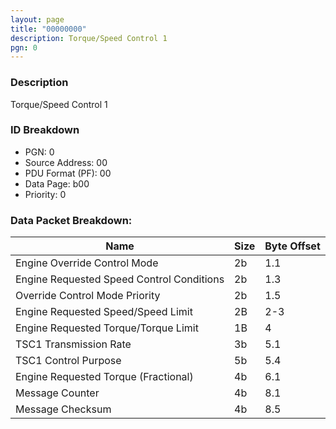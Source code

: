 ```yaml
---
layout: page
title: "00000000"
description: Torque/Speed Control 1
pgn: 0
---
```


### Description

Torque/Speed Control 1

### ID Breakdown
* PGN: 0
* Source Address: 00
* PDU Format (PF): 00
* Data Page: b00
* Priority: 0
### Data Packet Breakdown:

| Name | Size | Byte Offset |
| ---- | ---- | ----------- |
| Engine Override Control Mode | 2b | 1.1 |
| Engine Requested Speed Control Conditions | 2b | 1.3 |
| Override Control Mode Priority | 2b | 1.5 |
| Engine Requested Speed/Speed Limit | 2B | 2-3 |
| Engine Requested Torque/Torque Limit | 1B | 4 |
| TSC1 Transmission Rate | 3b | 5.1 |
| TSC1 Control Purpose | 5b | 5.4 |
| Engine Requested Torque (Fractional) | 4b | 6.1 |
| Message Counter | 4b | 8.1 |
| Message Checksum | 4b | 8.5 |
